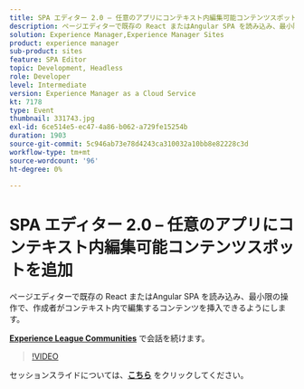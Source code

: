 ```yaml
---
title: SPA エディター 2.0 – 任意のアプリにコンテキスト内編集可能コンテンツスポットを追加
description: ページエディターで既存の React またはAngular SPA を読み込み、最小限の操作で、作成者がコンテキスト内で編集するコンテンツを挿入できるようにします。 このセッションは、Adobe Developers Live コンテンツイベントの一環として提供されました。
solution: Experience Manager,Experience Manager Sites
product: experience manager
sub-product: sites
feature: SPA Editor
topic: Development, Headless
role: Developer
level: Intermediate
version: Experience Manager as a Cloud Service
kt: 7178
type: Event
thumbnail: 331743.jpg
exl-id: 6ce514e5-ec47-4a86-b062-a729fe15254b
duration: 1903
source-git-commit: 5c946ab73e78d4243ca310032a10bb8e82228c3d
workflow-type: tm+mt
source-wordcount: '96'
ht-degree: 0%

---
```


# SPA エディター 2.0 – 任意のアプリにコンテキスト内編集可能コンテンツスポットを追加

ページエディターで既存の React またはAngular SPA を読み込み、最小限の操作で、作成者がコンテキスト内で編集するコンテンツを挿入できるようにします。

**[Experience League Communities](https://adobe.ly/36Yd3v6)** で会話を続けます。

>[!VIDEO](https://video.tv.adobe.com/v/331743/?quality=12&learn=on&hidetitle=true)

セッションスライドについては、**[こちら](/help/adobe-developers-live/assets/spa-editor-2-0.pdf)** をクリックしてください。
